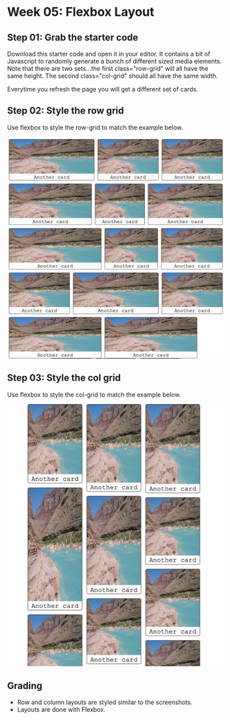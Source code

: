 # Week 05: Flexbox Layout

## Step 01: Grab the starter code

Download this starter code and open it in your editor. It contains a bit of Javascript to randomly generate a bunch of different sized media elements. Note that there are two sets...the first class="row-grid" will all have the same height. The second class="col-grid" should all have the same width.

Everytime you refresh the page you will get a different set of cards.

## Step 02: Style the row grid

Use flexbox to style the row-grid to match the example below.

![Colorado Image in Flexbox Layout in the row direction](flex-prove-row.jpeg "Sytle the row grid")

## Step 03: Style the col grid

Use flexbox to style the col-grid to match the example below.

![Colorado Image in Flexbox Layout in the column direction](flex-prove-column.jpeg "Sytle the column grid")

## Grading

- Row and column layouts are styled similar to the screenshots.
- Layouts are done with Flexbox.